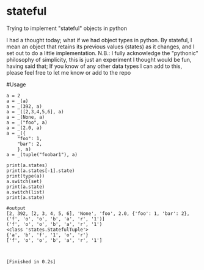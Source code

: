 # stateful
Trying to implement "stateful" objects in python

I had a thought today; what if we had object types in python. By stateful, I mean an object that retains its previous values (states) as it changes, and I set out to do a little implementation. 
N.B.: I fully acknowledge the "pythonic" philosophy of simplicity, this is just an experiment I thought would be fun, having said that; If you know of any other data types I can add to this, please feel free to let me know or add to the repo

#Usage

```
a = 2
a = _(a)
a = _(392, a)
a = _([2,3,4,5,6], a)
a = _(None, a)
a = _("foo", a)
a = _(2.0, a)
a = _({
	"foo": 1,
	"bar": 2,
	}, a)
a = _(tuple("foobar1"), a)

print(a.states)
print(a.states[-1].state)
print(type(a))
a.switch(set)
print(a.state)
a.switch(list)
print(a.state)
```

```
#output
[2, 392, [2, 3, 4, 5, 6], 'None', 'foo', 2.0, {'foo': 1, 'bar': 2}, ('f', 'o', 'o', 'b', 'a', 'r', '1')]
('f', 'o', 'o', 'b', 'a', 'r', '1')
<class 'states.StatefulTuple'>
{'a', 'b', 'f', '1', 'o', 'r'}
['f', 'o', 'o', 'b', 'a', 'r', '1']



[Finished in 0.2s]
```
